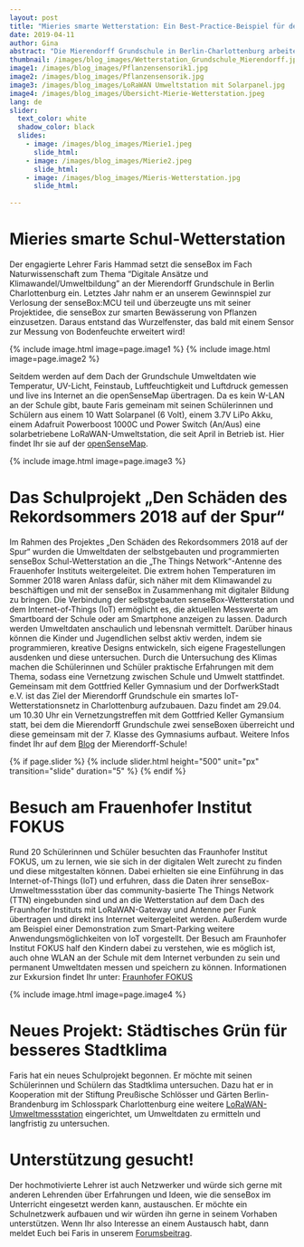 ```yaml
---
layout: post
title: "Mieries smarte Wetterstation: Ein Best-Practice-Beispiel für den Schuleinsatz der senseBox"
date: 2019-04-11
author: Gina
abstract: "Die Mierendorff Grundschule in Berlin-Charlottenburg arbeitet mit dem Gottfried Keller Gymnasium und der DorfwerkStadt e.V. an dem Kiez Projekt „Den Schäden des Rekordsommers 2018 auf der Spur“ und baut dazu ein smartes IoT-Wetterstations-Netz mit der senseBox in Charlottenburg auf – ein tolles Beispielprojekt für den Einsatz der senseBox an Schulen."
thumbnail: /images/blog_images/Wetterstation_Grundschule_Mierendorff.jpg
image1: /images/blog_images/Pflanzensensorik1.jpg
image2: /images/blog_images/Pflanzensensorik.jpg
image3: /images/blog_images/LoRaWAN Umweltstation mit Solarpanel.jpg
image4: /images/blog_images/Übersicht-Mierie-Wetterstation.jpeg
lang: de
slider:
  text_color: white
  shadow_color: black
  slides: 
    - image: /images/blog_images/Mierie1.jpeg
      slide_html:
    - image: /images/blog_images/Mierie2.jpeg
      slide_html:
    - image: /images/blog_images/Mieris-Wetterstation.jpg
      slide_html:
      
---
```

Mieries smarte Schul-Wetterstation 
============
Der engagierte Lehrer Faris Hammad setzt die senseBox im Fach Naturwissenschaft zum Thema “Digitale Ansätze und Klimawandel/Umweltbildung” an der Mierendorff Grundschule in Berlin Charlottenburg ein. Letztes Jahr nahm er an unserem Gewinnspiel zur Verlosung der senseBox:MCU teil und überzeugte uns mit seiner Projektidee, die senseBox zur smarten Bewässerung von Pflanzen einzusetzen. Daraus entstand das Wurzelfenster, das bald mit einem Sensor zur Messung von Bodenfeuchte erweitert wird!

{% include image.html image=page.image1 %}
{% include image.html image=page.image2 %}


Seitdem werden auf dem Dach der Grundschule Umweltdaten wie Temperatur, UV-Licht, Feinstaub, Luftfeuchtigkeit und Luftdruck gemessen und live ins Internet an die openSenseMap übertragen. Da es kein W-LAN an der Schule gibt, baute Faris gemeinam mit seinen Schülerinnen und Schülern aus einem 10 Watt Solarpanel (6 Volt), einem 3.7V LiPo Akku, einem Adafruit Powerboost 1000C und Power Switch (An/Aus) eine solarbetriebene LoRaWAN-Umweltstation, die seit April in Betrieb ist. Hier findet Ihr sie auf der [openSenseMap](https://opensensemap.org/explore/5c269755919bf8001ad23795).

{% include image.html image=page.image3 %}


Das Schulprojekt „Den Schäden des Rekordsommers 2018 auf der Spur“
============
Im Rahmen des Projektes „Den Schäden des Rekordsommers 2018 auf der Spur“ wurden die Umweltdaten der selbstgebauten und programmierten senseBox Schul-Wetterstation an die „The Things Network“-Antenne des Frauenhofer Instituts weitergeleitet. Die extrem hohen Temperaturen im Sommer 2018 waren Anlass dafür, sich näher mit dem Klimawandel zu beschäftigen und mit der senseBox in Zusammenhang mit digitaler Bildung zu bringen. Die Verbindung der selbstgebauten senseBox-Wetterstation und dem Internet-of-Things (IoT) ermöglicht es, die aktuellen Messwerte am Smartboard der Schule oder am Smartphone anzeigen zu lassen. Dadurch werden Umweltdaten anschaulich und lebensnah vermittelt. Darüber hinaus können die Kinder und Jugendlichen selbst aktiv werden, indem sie programmieren, kreative Designs entwickeln, sich eigene Fragestellungen ausdenken und diese untersuchen. Durch die Untersuchung des Klimas machen die Schülerinnen und Schüler praktische Erfahrungen mit dem Thema, sodass eine Vernetzung zwischen Schule und Umwelt stattfindet. Gemeinsam mit dem Gottfried Keller Gymnasium und der DorfwerkStadt e.V. ist das Ziel der Mierendorff Grundschule ein smartes IoT-Wetterstationsnetz in Charlottenburg aufzubauen. Dazu findet am 29.04. um 10.30 Uhr ein Vernetzungstreffen mit dem Gottfried Keller Gymansium statt, bei dem die Mierendorff Grundschule zwei senseBoxen überreicht und diese gemeinsam mit der 7. Klasse des Gymnasiums aufbaut.
Weitere Infos findet Ihr auf dem [Blog](https://www.mierendorff-schule.de/2019/01/23/wetterstation/) der Mierendorff-Schule!

{% if page.slider %}
{% include slider.html height="500" unit="px" transition="slide" duration="5" %}
{% endif %}


Besuch am Frauenhofer Institut FOKUS 
============
Rund 20 Schülerinnen und Schüler besuchten das Fraunhofer Institut FOKUS, um zu lernen, wie sie sich in der digitalen Welt zurecht zu finden und diese mitgestalten können. Dabei erhielten sie eine Einführung in das Internet-of-Things (IoT) und erfuhren, dass die Daten ihrer senseBox-Umweltmessstation über das community-basierte The Things Network (TTN) eingebunden sind und an die Wetterstation auf dem Dach des Fraunhofer Instituts mit LoRaWAN-Gateway und Antenne per Funk übertragen und direkt ins Internet weitergeleitet werden. Außerdem wurde am Beispiel einer Demonstration zum Smart-Parking weitere Anwendungsmöglichkeiten von IoT vorgestellt. Der Besuch am Fraunhofer Institut FOKUS half den Kindern dabei zu verstehen, wie es möglich ist, auch ohne WLAN an der Schule mit dem Internet verbunden zu sein und permanent Umweltdaten messen und speichern zu können. 
Informationen zur Exkursion findet Ihr unter: [Fraunhofer FOKUS](https://www.fokus.fraunhofer.de/380e946a230ab6c6)


{% include image.html image=page.image4 %}

Neues Projekt: Städtisches Grün für besseres Stadtklima
============
Faris hat ein neues Schulprojekt begonnen. Er möchte mit seinen Schülerinnen und Schülern das Stadtklima untersuchen. Dazu hat er in Kooperation mit der Stiftung Preußische Schlösser und Gärten Berlin-Brandenburg  im Schlosspark Charlottenburg eine weitere [LoRaWAN-Umweltmessstation](https://opensensemap.org/explore/5c22ef44919bf8001a10acc7) eingerichtet, um Umweltdaten zu ermitteln und langfristig zu untersuchen.

Unterstützung gesucht!
============
Der hochmotivierte Lehrer ist auch Netzwerker und würde sich gerne mit anderen Lehrenden über Erfahrungen und Ideen, wie die senseBox im Unterricht eingesetzt werden kann, austauschen. Er möchte ein Schulnetzwerk aufbauen und wir würden ihn gerne in seinem Vorhaben unterstützen. Wenn Ihr also Interesse an einem Austausch habt, dann meldet Euch bei Faris in unserem [Forumsbeitrag](https://forum.sensebox.de/t/schulen-und-bildungseinrichtungen-in-berlin-und-de/573). 



